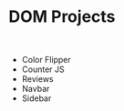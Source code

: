 <h1>DOM Projects</h1> <br>
<ul>
  <li>Color Flipper</li>
  <li>Counter JS</li>
  <li>Reviews</li>
  <li>Navbar</li>
  <li>Sidebar</li>
</ul>
 

 
